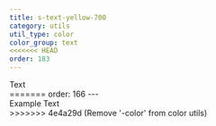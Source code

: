```yaml
---
title: s-text-yellow-700
category: utils
util_type: color
color_group: text
<<<<<<< HEAD
order: 183
---
```

<div class="s-text-yellow-700 s-bg-black">Text</div>
=======
order: 166
---
<div class="s-text-yellow-700">Example Text</div>
>>>>>>> 4e4a29d (Remove '-color' from  color utils)
